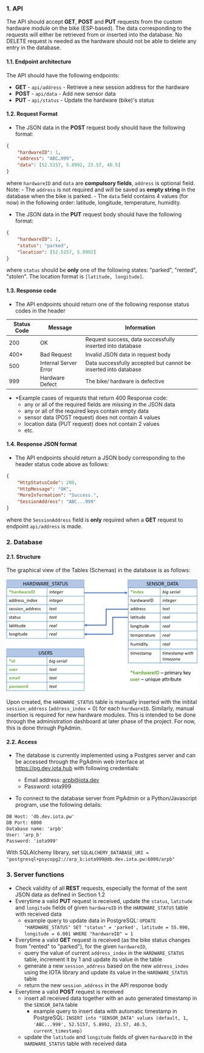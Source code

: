 ### 1. API
The API should accept **GET**, **POST** and **PUT** requests from the custom hardware module on the bike (ESP-based). The data corresponding to the requests will either be retrieved from or inserted into the database. No DELETE request is needed as the hardware should not be able to delete any entry in the database.

#### 1.1. Endpoint architecture
The API should have the following endpoints:
- **GET** - `api/address` - Retrieve a new session address for the hardware
- **POST** - `api/data` - Add new sensor data
- **PUT** - `api/status` - Update the hardware (bike)'s status

#### 1.2. Request Format
- The JSON data in the **POST** request body should have the following format:
```json
{
    "hardwareID": 1,
    "address": "ABC…999",
    "data": [52.5157, 5.8992, 23.57, 40.5]
}
```
where `hardwareID` and `data` are **compulsory fields**, `address` is optional field. 
Note:
    - The `address` is not required and will be saved as **empty string** in the database when the bike is parked. 
    - The `data` field contains 4 values (for now) in the following order: latitude, longitude, temperature, humidity.

- The JSON data in the **PUT** request body should have the following format:
```json
{
    "hardwareID": 1, 
    "status": "parked",
    "location": [52.5157, 5.8992]
}
```
where `status` should be **only** one of the following states: "parked", "rented", "stolen". The location format is `[latitude, longitude]`.

#### 1.3. Response code
- The API endpoints should return one of the following response status codes in the header

Status Code | Message | Information
---------|----------|----------
200 | OK | Request success, data successfully inserted into database
400* | Bad Request | Invalid JSON data in request body 
500 | Internal Server Error | Data successfully accepted but cannot be inserted into database 
999 | Hardware Defect | The bike/ hardware is defective


- *Example cases of requests that return 400 Response code:
    - any or all of the required fields are missing in the JSON data
    - any or all of the required keys contain empty data
    - sensor data (POST request) does not contain 4 values
    - location data (PUT request) does not contain 2 values
    - etc.

#### 1.4. Response JSON format
- The API endpoints should return a JSON body corresponding to the header status code above as follows:
```json
{
    "HttpStatusCode": 200, 
    "HttpMessage": "OK", 
    "MoreInformation": "Success.",
    "SessionAddress": "ABC...999"
}
```
where the `SessionAddress` field is **only** required when a **GET** request to endpoint `api/address` is made.

### 2. Database

#### 2.1. Structure
The graphical view of the Tables (Schemas) in the database is as follows:

<img src = "../media/db_new.png" width="720px">

Upon created, the `HARDWARE_STATUS` table is manually inserted with the initital `session_address` (`address_index` = 0) for each `hardwareID`. Similarly, manual insertion is required for new hardware modules. This is intended to be done through the administration dashboard at later phase of the project. For now, this is done through PgAdmin.
#### 2.2. Access
- The database is currently implemented using a Postgres server and can be accessed through the PgAdmin web interface at https://pg.dev.iota.hub with following credentials:
    - Email address: arpb@iota.dev
    - Password: iota999

- To connect to the database server from PgAdmin or a Python/Javascript program, use the following details:
```shell
DB Host: 'db.dev.iota.pw'
DB Port: 6000
Database name: 'arpb'
User: 'arp_b'
Password: 'iota999'
```
With SQLAlchemy library, set `SQLALCHEMY_DATABASE_URI = "postgresql+psycopg2://arp_b:iota999@db.dev.iota.pw:6000/arpb"`

### 3. Server functions
- Check validity of all **REST** requests, especially the format of the sent JSON data as defined in Section 1.2
- Everytime a valid **PUT** request is received, update the `status`, `latitude` and `longitude` fields of given `hardwareID` in the `HARDWARE_STATUS` table with received data
    - example query to update data in PostgreSQL: `UPDATE "HARDWARE_STATUS" SET "status" = 'parked', latitude = 55.990, longitude = 6.001 WHERE "hardwareID" = 1`
- Everytime a valid **GET** request is received (as the bike status changes from "rented" to "parked"), for the given `hardwareID`, 
    - query the value of current `address_index` in the `HARDWARE_STATUS` table, increment it by 1 and update its value in the table
    - generate a new `session_address` based on the new `address_index` using the IOTA library and update its value in the `HARDWARE_STATUS` table
    - return the new `session_address` in the API response body
- Everytime a valid **POST** request is received
    - insert all received data together with an auto generated timestamp in the `SENSOR_DATA` table
        - example query to insert data with automatic timestamp in PostgreSQL: `INSERT into "SENSOR_DATA" values (default, 1, 'ABC...999', 52.5157, 5.8992, 23.57, 40.5, current_timestamp)`
    - update the `latitude` and `longitude` fields of given `hardwareID` in the `HARDWARE_STATUS` table with received data
